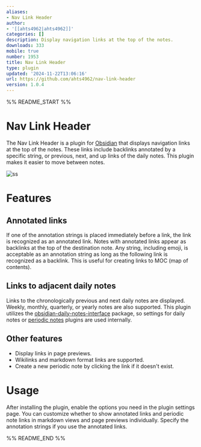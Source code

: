 ```yaml
---
aliases:
- Nav Link Header
author:
- '[[ahts4962|ahts4962]]'
categories: []
description: Display navigation links at the top of the notes.
downloads: 333
mobile: true
number: 1953
title: Nav Link Header
type: plugin
updated: '2024-11-22T13:06:16'
url: https://github.com/ahts4962/nav-link-header
version: 1.0.4
---
```


%% README_START %%

# Nav Link Header

The Nav Link Header is a plugin for [Obsidian](https://obsidian.md/) that displays navigation
links at the top of the notes. These links include
backlinks annotated by a specific string, or previous, next, and up links of the daily notes.
This plugin makes it easier to move between notes.

![ss](https://github.com/user-attachments/assets/c013ac61-d406-4457-ba9c-7a99ee3d669f)

# Features

## Annotated links

If one of the annotation strings is placed immediately before a link, the link is recognized as an annotated link.
Notes with annotated links appear as backlinks at the top of the destination note.
Any string, including emoji, is acceptable as an annotation string as long as the following link is recognized as a backlink.
This is useful for creating links to MOC (map of contents).

## Links to adjacent daily notes

Links to the chronologically previous and next daily notes are displayed.
Weekly, monthly, quarterly, or yearly notes are also supported.
This plugin utilizes the [obsidian-daily-notes-interface](https://github.com/liamcain/obsidian-daily-notes-interface/tree/main) package,
so settings for daily notes or [periodic notes](https://github.com/liamcain/obsidian-periodic-notes) plugins are used internally.

## Other features

- Display links in page previews.
- Wikilinks and markdown format links are supported.
- Create a new periodic note by clicking the link if it doesn't exist.

# Usage

After installing the plugin, enable the options you need in the plugin settings page.
You can customize whether to show annotated links and periodic note links in markdown views and page previews individually.
Specify the annotation strings if you use the annotated links.


%% README_END %%